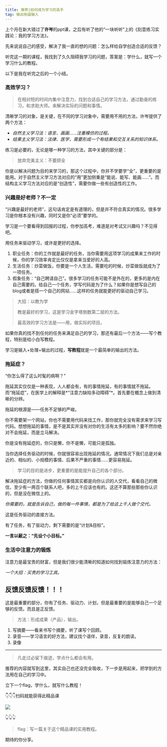 ```yaml
---
title: 推荐|如何成为学习的高手
tag: 输出倒逼输入
---
```

上个月在新大错过了**许岑**的ppt课，之后有听了他的“一块听听”上的《刻意练习实践论：我的学习方法》。

先来说说自己的感受，解决了我一直的想的问题：怎么样给自学创造合适的反馈？

听完这一期的课程，我找到了久久阻碍我学习的问题，答案是：学什么，就写一个学习什么的教程。

以下是我在听完之后的一个小结。

### 高效学习？

> 在相对短的时间内集中注意力，找到合适自己的学习方法，通过勤奋的练习，和求助大师。来解决实际的问题和事情。

清晰学习的对象，是关键，在不同的学习对象中，需要用不用的方法，许岑提供了两个方法：

- *自然主义学习法：语言、画画……注重模仿的过程。*
- *结果主义学习法：法律、医学，需要形成一个有结果和交互关系的知识体系。*

练习是必要的，无论是哪一种学习的方法，其中关键的部分是：

> 放弃完美主义：不要顾全

你是以解决问题为目的来学习的，那这个过程中，你并不学要学“全”，更重要的是能用。对于自然主义学习方法对应的“用”更加侧重是“能说、能写、能画……”。而结构主义学习方法对应的是“创造性”，需要你做一些有创造性的工作。

### 兴趣是好老师？不一定

“兴趣是最好的老师”，这句话肯定是有道理的，但是并不符合真实的情况。很多学习是你根本没有兴趣，同时又是你“必须”要学的。

学习是一个要看得到回报的过程，你参加高考，难道是对考试又兴趣吗？不见得吧。

用任务来驱动学习，或许是更好的选择。

1. 职业任务：你的工作就是最好的任务，当你需要用这项学习的成果来工作的时候，你的学习效率肯定比仅仅是拿来当爱好的人高。
2. 生活任务：炒菜做饭，你要是一个人生活，需要吃的时候，炒菜做饭就成为了一项任务。
3. 假象任务：“自己聘请自己”。很多学习的任务可能不是外在的，更多的是内在自己需要的。给自己一个任务，学写代码是为了什么？如果你是想写自己的blog或者是搭一个自己的网站……这样的任务就能更好的驱动自己学习。

> 大招：以教为学
>
> 教是最好的学习，这是学习金字塔倒数第二层的方法。
>
> 最高效的学习方法是——用，做实际的项目。

如果你真的找不到任何的任务来满足自己的学习，那还有最后一个方法——写个教程，特别是给小白写教程。

学习是输入+处理+输出的过程，**写教程**就是一个最简单的输出的方法。

### 拖延症？

“你怎么得了这么时髦的病啊？”

拖延其实仅仅是一种表现，人人都会有，有的事情拖延，有的事情就不拖延。而“拖延症”，在医学上的解释是*“注意力缺陷多动障碍”*。首先要在概念上做到清晰的分辨。

拖延的根源是——任务不足够的严峻。

你不需要架一个网站，你也不需要用代码来找工作，那你就完全没有需求来学习写代码。想想拖延的事情，是不是其实并没有对你的生活有太多的影响？要不然你绝对不会拖延，而是立马解决。

你是没有拖延症的，你只是懒，你不是懒，可能只是孤独。

当你选择任务驱动的时候，你就很容易出现拖延的情况。通常情况下我们总是对亲近的、相似的、小规模的事情、后果不严重的事情……更容易拖延。

> 学习的目的是进步，更重要的是能提升自己的各个部分。

解决拖延症的方法，你做的任何事情其实都是向你认识的人交代，看看自己的微信，至少有一两百个联系人吧，多的上千应该也有的。这还不算那些那些你认识的，但是没在微信上的。

*你需要的，就是告诉自己，做的每一件事情，都是为了给这上千人做个交代。*

这是任务驱动的直接方法。

有了任务，有了驱动力，剩下需要的是“计划&目标”。

**一言以蔽之：“先设个小目标。”**

### 生活中注意力的锻炼

注意力是最宝贵的财富，但是我们很少能清晰的知道如何找到锻炼注意力的方法：

*一个大招：买贵的学习工具。*

## 反馈反馈反馈！！！

这是最重要的部分，你有了任务、驱动力、计划，但是最重要的是能够自己一个足够的反馈。而且是正反馈。

> 方法：形成成果（产品），输出。

1. 写摘要——看来书写个摘要，听了课写个回顾。
2. 录音——学习语言的好方法，建议找个语伴，录音，反复的朗读。
3. 录像

---

> 凡走过必留下痕迹，学点什么都会有用。

推荐的内容就写到这里，其实自己也还没完全吸收，下一步是用起来，把学到的方法用在自己的学习中。

立下一个flag，学什么，就写什么教程！

👇👇👇扫码就能获得此精品课

![](https://ws2.sinaimg.cn/large/006tKfTcgy1fi4kbha1ebj30ly0zi0vk.jpg)

👆👆👆

> flag：写一篇关于这个精品课的实用教程。

期待的你分享。
